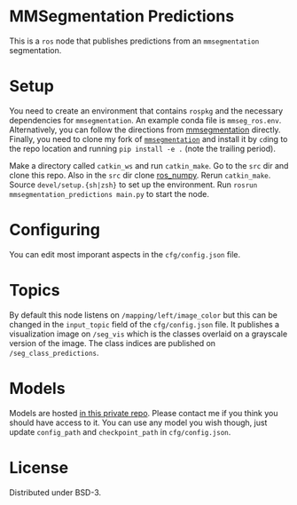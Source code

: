 # MMSegmentation Predictions
This is a `ros` node that publishes predictions from an `mmsegmentation` segmentation.

# Setup
You need to create an environment that contains `rospkg` and the necessary dependencies for `mmsegmentation`. An example conda file is `mmseg_ros.env`. Alternatively, you can follow the directions from [mmsegmentation](https://github.com/open-mmlab/mmsegmentation/blob/master/docs/en/get_started.md#installation) directly. Finally, you need to clone my fork of [`mmsegmentation`](https://github.com/russelldj/mmsegmentation?organization=russelldj&organization=russelldj) and install it by `cd`ing to the repo location and running `pip install -e .` (note the trailing period).

Make a directory called `catkin_ws` and run `catkin_make`. Go to the `src` dir and clone this repo. Also in the `src` dir clone [ros_numpy](git@github.com:eric-wieser/ros_numpy.git). Rerun `catkin_make`. Source `devel/setup.{sh|zsh}` to set up the environment. Run `rosrun mmsegmentation_predictions main.py` to start the node.

# Configuring
You can edit most imporant aspects in the `cfg/config.json` file.

# Topics
By default this node listens on `/mapping/left/image_color` but this can be changed in the `input_topic` field of the `cfg/config.json` file. It publishes a visualization image on `/seg_vis` which is the classes overlaid on a grayscale version of the image. The class indices are published on `/seg_class_predictions`.

# Models
Models are hosted [in this private repo](https://github.com/russelldj/SafeForestData). Please contact me if you think you should have access to it. You can use any model you wish though, just update `config_path` and `checkpoint_path` in `cfg/config.json`.

# License
Distributed under BSD-3.